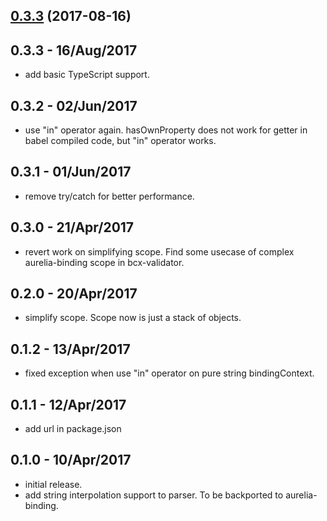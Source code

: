 <a name="0.3.3"></a>
## [0.3.3](https://github.com/buttonwoodcx/bcx-expression-evaluator/compare/v0.3.2...v0.3.3) (2017-08-16)



## 0.3.3 - 16/Aug/2017

  * add basic TypeScript support.

## 0.3.2 - 02/Jun/2017

  * use "in" operator again. hasOwnProperty does not work for getter in babel compiled code, but "in" operator works.

## 0.3.1 - 01/Jun/2017

  * remove try/catch for better performance.

## 0.3.0 - 21/Apr/2017

  * revert work on simplifying scope. Find some usecase of complex aurelia-binding scope in bcx-validator.

## 0.2.0 - 20/Apr/2017

  * simplify scope. Scope now is just a stack of objects.

## 0.1.2 - 13/Apr/2017

  * fixed exception when use "in" operator on pure string bindingContext.

## 0.1.1 - 12/Apr/2017

  * add url in package.json

## 0.1.0 - 10/Apr/2017

  * initial release.
  * add string interpolation support to parser. To be backported to aurelia-binding.
